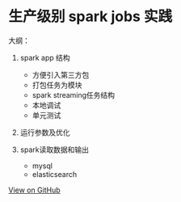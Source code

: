 # 生产级别 spark jobs 实践



大纲：

1. spark app 结构

    - 方便引入第三方包
    - 打包任务为模块
    - spark streaming任务结构
    - 本地调试
    - 单元测试

2. 运行参数及优化

3. spark读取数据和输出

    - mysql
    - elasticsearch


[View on GitHub](https://github.com/qiwihui/blog/issues/34)


